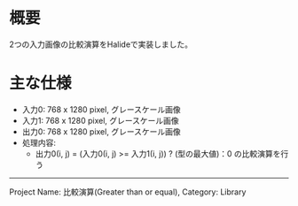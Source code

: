 # 概要

2つの入力画像の比較演算をHalideで実装しました。

# 主な仕様

- 入力0: 768 x 1280 pixel, グレースケール画像
- 入力1: 768 x 1280 pixel, グレースケール画像
- 出力0: 768 x 1280 pixel, グレースケール画像
- 処理内容:
  - 出力0(i, j) = (入力0(i, j) >= 入力1(i, j)) ? (型の最大値)：0 の比較演算を行う
---
Project Name: 比較演算(Greater than or equal), Category: Library
